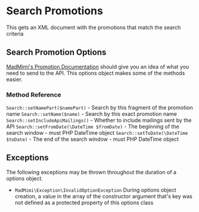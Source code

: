 # Search Promotions

This gets an XML document with the promotions that match the search criteria

## Search Promotion Options

[MadMimi's Promotion Documentation](https://madmimi.com/developer/api/promotions) should give you an idea
of what you need to send to the API.  This options object makes some of the methods easier.  

### Method Reference

`Search::setNamePart($namePart)` - Search by this fragment of the promotion name
`Search::setName($name)` - Search by this exact promotion name
`Search::setIncludeApiMailings()` - Whether to include mailings sent by the API
`Search::setFromDate(\DateTime $fromDate)` - The beginning of the search window - must PHP DateTime object
`Search::setToDate(\DateTime $toDate)` - The end of the search window - must PHP DateTime object

## Exceptions

The following exceptions may be thrown throughout the duration of a options object.  

- `MadMimi\Exception\InvalidOptionException` During options object creation, a value in the array of the constructor argument that's key was not defined as a protected property of this options class
